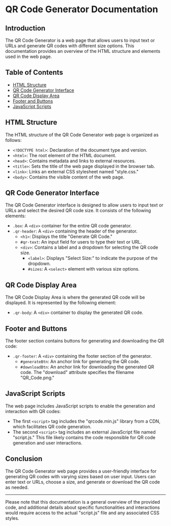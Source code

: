 

# QR Code Generator Documentation

## Introduction

The QR Code Generator is a web page that allows users to input text or URLs and generate QR codes with different size options. This documentation provides an overview of the HTML structure and elements used in the web page.

## Table of Contents

- [HTML Structure](#html-structure)
- [QR Code Generator Interface](#qr-code-generator-interface)
- [QR Code Display Area](#qr-code-display-area)
- [Footer and Buttons](#footer-and-buttons)
- [JavaScript Scripts](#javascript-scripts)

## HTML Structure

The HTML structure of the QR Code Generator web page is organized as follows:

- `<!DOCTYPE html>`: Declaration of the document type and version.
- `<html>`: The root element of the HTML document.
- `<head>`: Contains metadata and links to external resources.
- `<title>`: Sets the title of the web page displayed in the browser tab.
- `<link>`: Links an external CSS stylesheet named "style.css."
- `<body>`: Contains the visible content of the web page.

## QR Code Generator Interface

The QR Code Generator interface is designed to allow users to input text or URLs and select the desired QR code size. It consists of the following elements:

- `.box`: A `<div>` container for the entire QR code generator.
- `.qr-header`: A `<div>` containing the header of the generator.
  - `<h1>`: Displays the title "Generate QR Code."
  - `#qr-text`: An input field for users to type their text or URL.
  - `<div>`: Contains a label and a dropdown for selecting the QR code size.
    - `<label>`: Displays "Select Size:" to indicate the purpose of the dropdown.
    - `#sizes`: A `<select>` element with various size options.

## QR Code Display Area

The QR Code Display Area is where the generated QR code will be displayed. It is represented by the following element:

- `.qr-body`: A `<div>` container to display the generated QR code.

## Footer and Buttons

The footer section contains buttons for generating and downloading the QR code:

- `.qr-footer`: A `<div>` containing the footer section of the generator.
  - `#generateBtn`: An anchor link for generating the QR code.
  - `#downloadBtn`: An anchor link for downloading the generated QR code. The "download" attribute specifies the filename "QR_Code.png."

## JavaScript Scripts

The web page includes JavaScript scripts to enable the generation and interaction with QR codes:

- The first `<script>` tag includes the "qrcode.min.js" library from a CDN, which facilitates QR code generation.
- The second `<script>` tag includes an external JavaScript file named "script.js." This file likely contains the code responsible for QR code generation and user interactions.

## Conclusion

The QR Code Generator web page provides a user-friendly interface for generating QR codes with varying sizes based on user input. Users can enter text or URLs, choose a size, and generate or download the QR code as needed.

---

Please note that this documentation is a general overview of the provided code, and additional details about specific functionalities and interactions would require access to the actual "script.js" file and any associated CSS styles.
